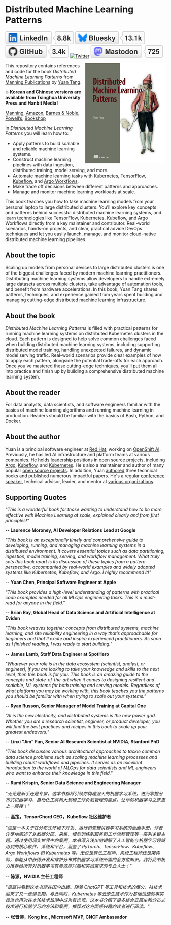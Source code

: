 # Distributed Machine Learning Patterns

[![LinkedIn](https://raw.githubusercontent.com/terrytangyuan/terrytangyuan/master/imgs/linkedin.svg)](https://www.linkedin.com/in/terrytangyuan)
[![Bluesky](https://raw.githubusercontent.com/terrytangyuan/terrytangyuan/master/imgs/bluesky.svg)](https://bsky.app/profile/terrytangyuan.xyz)
[![GitHub](https://raw.githubusercontent.com/terrytangyuan/terrytangyuan/master/imgs/github.svg)](https://github.com/terrytangyuan)
[![Twitter](https://img.shields.io/twitter/follow/TerryTangYuan?style=social)](https://twitter.com/TerryTangYuan)
[![Mastodon](https://raw.githubusercontent.com/terrytangyuan/terrytangyuan/master/imgs/mastodon.svg)](https://fosstodon.org/@terrytangyuan)

<img align="right" src="images/english-front-cover.png" alt="book-front-cover" width="50%" height="50%">

This repository contains references and code for the book *Distributed Machine Learning Patterns* from [Manning Publications](https://bit.ly/2RKv8Zo) by [Yuan Tang](https://github.com/terrytangyuan).

:fire: **[Korean](images/korean-cover.jpg) and [Chinese](images/chinese-cover.pdf) versions are available from Tsinghua University Press and Hanbit Media!**

[Manning](https://bit.ly/2RKv8Zo), [Amazon](https://www.amazon.com/dp/1617299022/), [Barnes & Noble](https://www.barnesandnoble.com/w/distributed-machine-learning-patterns-yuan-tang/1140209010), [Powell’s]( https://www.powells.com/book/distributed-machine-learning-patterns-9781617299025), [Bookshop](https://bookshop.org/p/books/distributed-machine-learning-patterns-yuan-tang/17491200)


In *Distributed Machine Learning Patterns* you will learn how to:

* Apply patterns to build scalable and reliable machine learning systems.
* Construct machine learning pipelines with data ingestion, distributed training, model serving, and more.
* Automate machine learning tasks with [Kubernetes](https://kubernetes.io/), [TensorFlow](https://www.tensorflow.org/), [Kubeflow](https://www.kubeflow.org/), and [Argo Workflows](https://argoproj.github.io/argo-workflows/).
* Make trade off decisions between different patterns and approaches.
* Manage and monitor machine learning workloads at scale.

This book teaches you how to take machine learning models from your personal laptop to large distributed clusters. You’ll explore key concepts and patterns behind successful distributed machine learning systems, and learn technologies like TensorFlow, Kubernetes, Kubeflow, and Argo Workflows directly from a key maintainer and contributor. Real-world scenarios, hands-on projects, and clear, practical advice DevOps techniques and let you easily launch, manage, and monitor cloud-native distributed machine learning pipelines.

## About the topic

Scaling up models from personal devices to large distributed clusters is one of the biggest challenges faced by modern machine learning practitioners. Distributing machine learning systems allow developers to handle extremely large datasets across multiple clusters, take advantage of automation tools, and benefit from hardware accelerations. In this book, Yuan Tang shares patterns, techniques, and experience gained from years spent building and managing cutting-edge distributed machine learning infrastructure.

## About the book

*Distributed Machine Learning Patterns* is filled with practical patterns for running machine learning systems on distributed Kubernetes clusters in the cloud. Each pattern is designed to help solve common challenges faced when building distributed machine learning systems, including supporting distributed model training, handling unexpected failures, and dynamic model serving traffic. Real-world scenarios provide clear examples of how to apply each pattern, alongside the potential trade-offs for each approach. Once you’ve mastered these cutting-edge techniques, you’ll put them all into practice and finish up by building a comprehensive distributed machine learning system.

## About the reader

For data analysts, data scientists, and software engineers familiar with the basics of machine learning algorithms and running machine learning in production. Readers should be familiar with the basics of Bash, Python, and Docker.

## About the author

Yuan is a principal software engineer at [Red Hat](https://www.redhat.com/), working on [OpenShift AI](https://www.redhat.com/en/technologies/cloud-computing/openshift/openshift-ai). Previously, he has led AI infrastructure and platform teams at various companies. He holds leadership positions in open source projects, including [Argo](https://argoproj.github.io/), [Kubeflow](https://github.com/kubeflow), and [Kubernetes](https://github.com/kubernetes/community/tree/master/wg-serving). He's also a maintainer and author of many popular [open source projects](https://github.com/sponsors/terrytangyuan). In addition, Yuan [authored](https://terrytangyuan.github.io/cv#publications) three technical books and published numerous impactful papers. He's a regular [conference speaker](https://terrytangyuan.github.io/cv#talks), technical advisor, leader, and mentor at [various organizations](https://terrytangyuan.github.io/cv#services). 

## Supporting Quotes

*"This is a wonderful book for those wanting to understand how to be more effective with Machine Learning at scale, explained clearly and from first principles!"*

**-- Laurence Moroney, AI Developer Relations Lead at Google**

*"This book is an exceptionally timely and comprehensive guide to developing, running, and managing machine learning systems in a distributed environment. It covers essential topics such as data partitioning, ingestion, model training, serving, and workflow management. What truly sets this book apart is its discussion of these topics from a pattern perspective, accompanied by real-world examples and widely adopted systems like Kubernetes, Kubeflow, and Argo. I highly recommend it!"*

**-- Yuan Chen, Principal Software Engineer at Apple**


*"This book provides a high-level understanding of patterns with practical code examples needed for all MLOps engineering tasks. This is a must-read for anyone in the field."*

**-- Brian Ray, Global Head of Data Science and Artificial Intelligence at Eviden**


*"This book weaves together concepts from distributed systems, machine learning, and site reliability engineering in a way that’s approachable for beginners and that’ll excite and inspire experienced practitioners. As soon as I finished reading, I was ready to start building."*

**-- James Lamb, Staff Data Engineer at SpotHero**


*"Whatever your role is in the data ecosystem (scientist, analyst, or engineer), if you are looking to take your knowledge and skills to the next level, then this book is for you. This book is an amazing guide to the concepts and state-of-the-art when it comes to designing resilient and scalable, ML systems for both training and serving models. Regardless of what platform you may be working with, this book teaches you the patterns you should be familiar with when trying to scale out your systems."*

**-- Ryan Russon, Senior Manager of Model Training at Capital One**


*"AI is the new electricity, and distributed systems is the new power grid. Whether you are a research scientist, engineer, or product developer, you will find the best practices and recipes in this book to scale up your greatest endeavors."*

**-- Linxi "Jim" Fan, Senior AI Research Scientist at NVIDIA, Stanford PhD**

*"This book discusses various architectural approaches to tackle common data science problems such as scaling machine learning processes and building robust workflows and pipelines. It serves as an excellent introduction to the world of MLOps for data scientists and ML engineers who want to enhance their knowledge in this field."*

**-- Rami Krispin, Senior Data Science and Engineering Manager**

*"无论是新手还是专家，这本书都将引领你构建强大的机器学习系统，进而掌握分布式机器学习、自动化工具和大规模工作负载管理的要点。让你的机器学习之旅更上一层楼！"*

**-- 高策，TensorChord CEO，Kubeflow 社区维护者**

*"这是一本关于在分布式环境下开发、运行和管理机器学习系统的全面手册。作者详尽地阐述了从数据分区、采集、模型训练到服务和工作流程管理等一系列关键主题。通过使用现实世界中的案例，本书深入浅出地讲解了人工智能与机器学习领域用到的核心软件、系统和平台，涵盖了 PyTorch、TensorFlow、Kubeflow、Argo Workflows 和 Kubernetes 等。无论是算法工程师、系统工程师还是架构师，都能从中获得开发和维护分布式机器学习系统所需的全方位知识。我将此书极力推荐给所有对机器学习有着浓厚兴趣和实践需求的专业人士！"*

**-- 陈源，NVIDIA 主任工程师**

*"很高兴看到这本书能在国内出版。随着 ChatGPT 等工具和技术的爆火，AI技术迎来了又一波爆发期。与此同时，Kubernetes 等云原生技术作为基础设施的事实标准也再次在本轮技术热潮中成为首选项。这本书介绍了很多结合云原生和分布式技术进行机器学习的方法和案例，推荐对这方面感兴趣的读者进行阅读。"*

**-- 张晋涛，Kong Inc., Microsoft MVP, CNCF Ambassador**
